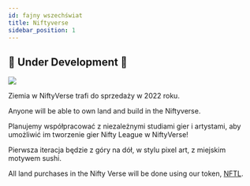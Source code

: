 ```yaml
---
id: fajny wszechświat
title: Niftyverse
sidebar_position: 1
---
```


## 🚧 Under Development 🚧

![](/img/niftyverse-snarfy.gif)

Ziemia w NiftyVerse trafi do sprzedaży w 2022 roku.

Anyone will be able to own land and build in the Niftyverse.

Planujemy współpracować z niezależnymi studiami gier i artystami, aby umożliwić im tworzenie gier Nifty League w NiftyVerse!

Pierwsza iteracja będzie z góry na dół, w stylu pixel art, z miejskim motywem sushi.

All land purchases in the Nifty Verse will be done using our token, [NFTL](https://docs.niftyleague.com/overview/nftl/overview).

